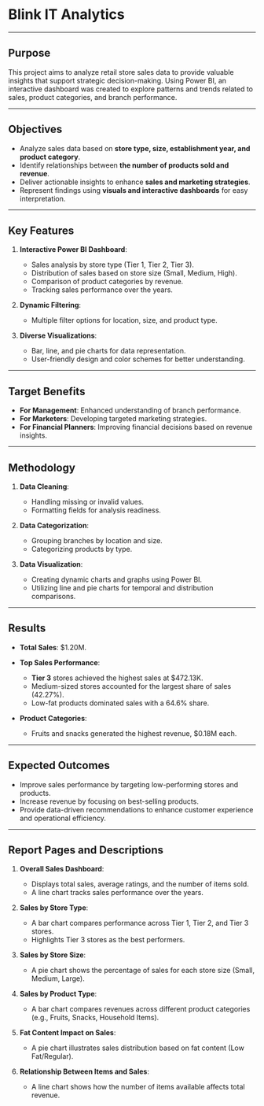 # Blink IT Analytics
---
## **Purpose**
This project aims to analyze retail store sales data to provide valuable insights that support strategic decision-making. Using Power BI, an interactive dashboard was created to explore patterns and trends related to sales, product categories, and branch performance.

---

## **Objectives**
- Analyze sales data based on **store type, size, establishment year, and product category**.
- Identify relationships between **the number of products sold and revenue**.
- Deliver actionable insights to enhance **sales and marketing strategies**.
- Represent findings using **visuals and interactive dashboards** for easy interpretation.

---

## **Key Features**
1. **Interactive Power BI Dashboard**:
   - Sales analysis by store type (Tier 1, Tier 2, Tier 3).
   - Distribution of sales based on store size (Small, Medium, High).
   - Comparison of product categories by revenue.
   - Tracking sales performance over the years.
   
2. **Dynamic Filtering**:
   - Multiple filter options for location, size, and product type.

3. **Diverse Visualizations**:
   - Bar, line, and pie charts for data representation.
   - User-friendly design and color schemes for better understanding.

---

## **Target Benefits**
- **For Management**: Enhanced understanding of branch performance.
- **For Marketers**: Developing targeted marketing strategies.
- **For Financial Planners**: Improving financial decisions based on revenue insights.

---

## **Methodology**
1. **Data Cleaning**:
   - Handling missing or invalid values.
   - Formatting fields for analysis readiness.
   
2. **Data Categorization**:
   - Grouping branches by location and size.
   - Categorizing products by type.
   
3. **Data Visualization**:
   - Creating dynamic charts and graphs using Power BI.
   - Utilizing line and pie charts for temporal and distribution comparisons.

---

## **Results**
- **Total Sales**: $1.20M.
- **Top Sales Performance**:
   - **Tier 3** stores achieved the highest sales at $472.13K.
   - Medium-sized stores accounted for the largest share of sales (42.27%).
   - Low-fat products dominated sales with a 64.6% share.
   
- **Product Categories**:
   - Fruits and snacks generated the highest revenue, $0.18M each.

---

## **Expected Outcomes**
- Improve sales performance by targeting low-performing stores and products.
- Increase revenue by focusing on best-selling products.
- Provide data-driven recommendations to enhance customer experience and operational efficiency.

---

## **Report Pages and Descriptions**
1. **Overall Sales Dashboard**:
   - Displays total sales, average ratings, and the number of items sold.
   - A line chart tracks sales performance over the years.

2. **Sales by Store Type**:
   - A bar chart compares performance across Tier 1, Tier 2, and Tier 3 stores.
   - Highlights Tier 3 stores as the best performers.

3. **Sales by Store Size**:
   - A pie chart shows the percentage of sales for each store size (Small, Medium, Large).

4. **Sales by Product Type**:
   - A bar chart compares revenues across different product categories (e.g., Fruits, Snacks, Household Items).

5. **Fat Content Impact on Sales**:
   - A pie chart illustrates sales distribution based on fat content (Low Fat/Regular).

6. **Relationship Between Items and Sales**:
   - A line chart shows how the number of items available affects total revenue.



